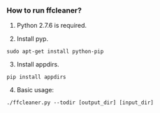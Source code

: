 ### How to run ffcleaner?

1. Python 2.7.6 is required.

2. Install pyp.

  `sudo apt-get install python-pip`

3. Install appdirs.

  `pip install appdirs`

4. Basic usage:

  `./ffcleaner.py --todir [output_dir] [input_dir]`
